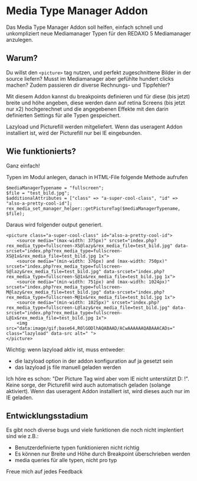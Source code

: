 # Media Type Manager Addon

Das Media Type Manager Addon soll helfen, einfach schnell und unkompliziert neue Mediamanager Typen für den REDAXO 5 Mediamanager anzulegen. 

## Warum?
Du willst den `<picture>` tag nutzen, und perfekt zugeschnittene Bilder in der source liefern? Musst im Mediamanager aber gefühlte hundert clicks machen? Zudem passieren dir diverse Rechnungs- und Tippfehler?
 
Mit diesem Addon kannst du breakpoints definieren und für diese (bis jetzt) breite und höhe angeben, diese werden dann auf retina Screens (bis jetzt nur x2) hochgerechnet und die angegebenen Effekte mit den darin definierten Settings für alle Typen gespeichert.

Lazyload und Picturefill werden mitgeliefert. Wenn das useragent Addon installiert ist, wird der Picturefill nur bei IE eingebunden.

## Wie funktionierts?

Ganz einfach!

Typen im Modul anlegen, danach in HTML-File folgende Methode aufrufen

```
$mediaManagerTypename = "fullscreen";
$file = "test_bild.jpg";
$additionalAttributes = ["class" => "a-super-cool-class", "id" => "also-a-pretty-cool-id"];
rex_media_set_manager_helper::getPictureTag($mediaManagerTypename, $file);
```

Daraus wird folgender output generiert.

```
<picture class="a-super-cool-class" id="also-a-pretty-cool-id">
	<source media="(max-width: 375px)" srcset="index.php?rex_media_type=fullscreen-XS@lazy&rex_media_file=test_bild.jpg" data-srcset="index.php?rex_media_type=fullscreen-XS@1x&rex_media_file=test_bild.jpg 1x">
	<source media="(min-width: 376px) and (max-width: 750px)" srcset="index.php?rex_media_type=fullscreen-S@lazy&rex_media_file=test_bild.jpg" data-srcset="index.php?rex_media_type=fullscreen-S@1x&rex_media_file=test_bild.jpg 1x">
	<source media="(min-width: 751px) and (max-width: 1024px)" srcset="index.php?rex_media_type=fullscreen-M@lazy&rex_media_file=test_bild.jpg" data-srcset="index.php?rex_media_type=fullscreen-M@1x&rex_media_file=test_bild.jpg 1x">
	<source media="(min-width: 1025px)" srcset="index.php?rex_media_type=fullscreen-L@lazy&rex_media_file=test_bild.jpg" data-srcset="index.php?rex_media_type=fullscreen-L@1x&rex_media_file=test_bild.jpg 1x">
	<img src="data:image/gif;base64,R0lGODlhAQABAAD/ACwAAAAAAQABAAACADs=" class="lazyload" data-src alt=" ">
</picture>
```

Wichtig: wenn lazyload aktiv ist, muss entweder:
 * die lazyload option in der addon konfiguration auf ja gesetzt sein
 * das lazyload js file manuell geladen werden
 
Ich höre es schon: "Der Picture Tag wird aber vom IE nicht unterstützt D: !". Keine sorge, der Picturefill wird auch automatisch geladen (solange aktiviert). Wenn das useragent Addon installiert ist, wird dieses auch nur im IE geladen.

## Entwicklungsstadium
 Es gibt noch diverse bugs und viele funktionen die noch nicht implentiert sind wie z.B.:
 * Benutzerdefinierte typen funktionieren nicht richtig
 * Es können nur Breite und Höhe durch Breakpoint überschrieben werden
 * media queries für alle typen, nicht pro typ
 
 Freue mich auf jedes Feedback
 